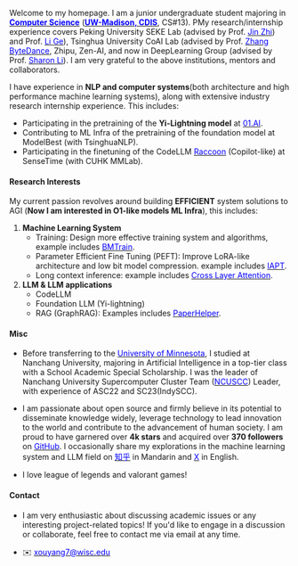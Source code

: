 Welcome to my homepage. I am a junior undergraduate student majoring in **[<span style="color:#0400ff">Computer Science</span>](https://www.cs.wisc.edu/)** (**[<span style="color:#0400ff">UW-Madison, CDIS</span>](https://cdis.wisc.edu/)**, CS#13). PMy research/internship experience covers Peking University SEKE Lab (advised by Prof. [<span style="color:#0400ff">Jin Zhi</span>](https://example.com/jinzhi)) and Prof. [<span style="color:#0400ff">Li Ge</span>](https://example.com/lige)), Tsinghua University CoAI Lab (advised by Prof. [<span style="color:#0400ff">Zhang ByteDance</span>](https://example.com/zhangbytedance), Zhipu, Zen-AI, and now in DeepLearning Group (advised by Prof. [<span style="color:#0400ff">Sharon Li</span>](https://example.com/sharonli)). I am very grateful to the above institutions, mentors and collaborators.

I have experience in **NLP and computer systems**(both architecture and high performance machine learning systems), along with extensive industry research internship experience. This includes:

* Participating in the pretraining of the **Yi-Lightning model** at [<span style="color:#0400ff">01.AI</span>](https://01.ai/).
* Contributing to ML Infra of the pretraining of the foundation model at ModelBest (with TsinghuaNLP).
* Participating in the finetuning of the CodeLLM [<span style="color:#0400ff">Raccoon</span>](https://raccoon.sensetime.com/code) (Copilot-like) at SenseTime (with CUHK MMLab).

#### Research Interests

My current passion revolves around building **EFFICIENT** system solutions to AGI (**Now I am interested in O1-like models ML Infra**), this includes:

1. **Machine Learning System** 
    * Training: Design more effective training system and algorithms, example includes [<span style="color:#0400ff">BMTrain</span>](https://github.com/OpenBMB/BMTrain).
    * Parameter Efficient Fine Tuning (PEFT): Improve LoRA-like architecture and low bit model compression. example includes [<span style="color:#0400ff">IAPT</span>](https://aclanthology.org/2024.acl-long.771.pdf). 
    * Long context inference: example includes [<span style="color:#0400ff">Cross Layer Attention</span>](https://github.com/JerryYin777/Cross-Layer-Attention).
2. **LLM & LLM applications** 
    * CodeLLM
    * Foundation LLM (Yi-lightning)
    * RAG (GraphRAG): Examples includes [<span style="color:#0400ff">PaperHelper</span>](https://github.com/JerryYin777/PaperHelper).

#### Misc

* Before transferring to the [<span style="color:#0400ff">University of Minnesota</span>](https://twin-cities.umn.edu/), I studied at Nanchang University, majoring in Artificial Intelligence in a top-tier class with a School Academic Special Scholarship. I was the leader of Nanchang University Supercomputer Cluster Team ([<span style="color:#0400ff">NCUSCC</span>](https://ncuscc.github.io/)) Leader, with experience of ASC22 and SC23(IndySCC). 

* I am passionate about open source and firmly believe in its potential to disseminate knowledge widely, leverage technology to lead innovation to the world and contribute to the advancement of human society. I am proud to have garnered over **4k stars** and acquired over **370 followers** on [<span style="color:#0400ff">GitHub</span>](https://github.com/yancyou). I occasionally share my explorations in the machine learning system and LLM field on [<span style="color:#0400ff">知乎</span>](https://www.zhihu.com/people/ycr222/posts) in Mandarin and [<span style="color:#0400ff">X</span>](https://x.com/OuYoungXuan) in English.

* I love league of legends and valorant games!

#### Contact<p id="contact-info"></p>

* I am very enthusiastic about discussing academic issues or any interesting project-related topics! If you'd like to engage in a discussion or collaborate, feel free to contact me via email at any time. 

* ✉️ [<span style="color:#0400ff">xouyang7@wisc.edu</span>](mailto:xouyang7@wisc.edu)
